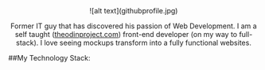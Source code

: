 <div id='header' align='center'>
![alt text](githubprofile.jpg)


Former IT guy that has discovered his passion of Web Development.
I am a self taught ([theodinproject.com](https://www.theodinproject.com/)) front-end developer (on my way to full-stack).
I love seeing mockups transform into a fully functional websites.
  </div>
##My Technology Stack:

